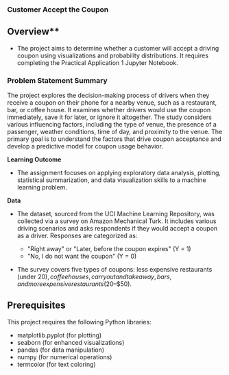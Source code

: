### Customer Accept the Coupon

## Overview**

- The project aims to determine whether a customer will accept a driving coupon using visualizations and probability distributions. It requires completing the Practical Application 1 Jupyter Notebook.
  
### Problem Statement Summary

The project explores the decision-making process of drivers when they receive a coupon on their phone for a nearby venue, such as a restaurant, bar, or coffee house. It examines whether drivers would use the coupon immediately, save it for later, or ignore it altogether. The study considers various influencing factors, including the type of venue, the presence of a passenger, weather conditions, time of day, and proximity to the venue. The primary goal is to understand the factors that drive coupon acceptance and develop a predictive model for coupon usage behavior.

**Learning Outcome**

- The assignment focuses on applying exploratory data analysis, plotting, statistical summarization, and data visualization skills to a machine learning problem.

**Data**

- The dataset, sourced from the UCI Machine Learning Repository, was collected via a survey on Amazon Mechanical Turk. It includes various driving scenarios and asks respondents if they would accept a coupon as a driver. Responses are categorized as:
  - "Right away" or "Later, before the coupon expires" (Y = 1)
  - "No, I do not want the coupon" (Y = 0)

- The survey covers five types of coupons: less expensive restaurants (under $20), coffee houses, carryout and takeaway, bars, and more expensive restaurants ($20–$50).


## Prerequisites
This project requires the following Python libraries:

  - matplotlib.pyplot (for plotting)
  - seaborn (for enhanced visualizations)
  - pandas (for data manipulation)
  - numpy (for numerical operations)
  - termcolor (for text coloring)
